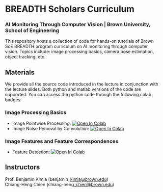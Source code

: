# BREADTH Scholars Curriculum
### AI Monitoring Through Computer Vision | Brown University, School of Engineering

This repository hosts a collection of code for hands-on tutorials of Brown SoE BREADTH program curriculum on AI monitoring through computer vision. Topics include: image processing basics, camera pose estimation, object tracking, etc.

## Materials
We provide all the source code introduced in the lecture in conjunction with the lecture slides. Both python and matlab versions of the code are supported.  You can access the python code through the following colab badges:
### Image Processing Basics
- Image Pointwise Processing: [![Open In Colab](https://colab.research.google.com/assets/colab-badge.svg)](
https://colab.research.google.com/github/Brown-LEMS/BREADTH_Scholars_Curriculum_Computer_Vision/blob/main/image_processing_basics/python/image_pointwise_processing.ipynb) <br />
- Image Noise Removal by Convolution: [![Open In Colab](https://colab.research.google.com/assets/colab-badge.svg)](
https://colab.research.google.com/github/Brown-LEMS/BREADTH_Scholars_Curriculum_Computer_Vision/blob/main/image_processing_basics/python/image_convolution.ipynb) 

### Image Features and Feature Correspondences
- Feature Detection: [![Open In Colab](https://colab.research.google.com/assets/colab-badge.svg)](
https://colab.research.google.com/github/Brown-LEMS/BREADTH_Scholars_Curriculum_Computer_Vision/blob/main/feature_Detection_and_matching/python/feature_detection.ipynb) <br />


## Instructors
Prof. Benjamin Kimia (benjamin\_kimia@brown.edu) <br />
Chiang-Heng Chien (chiang-heng\_chien@brown.edu) <br />
